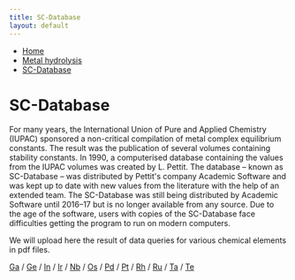 ```yaml
---
title: SC-Database
layout: default
---
```

<ul>
  <li><a href="/">Home</a></li>
  <li><a href="/cost-nectar.html">Metal hydrolysis</a></li>
  <li><a class="active" href="/sc-database.html">SC-Database</a></li>
</ul>

# SC-Database

For many years, the International Union of Pure and Applied Chemistry (IUPAC) sponsored a non-critical compilation of metal complex equilibrium constants. The result was the publication of several volumes containing stability constants. In 1990, a computerised database containing the values from the IUPAC volumes was created by L. Pettit. The database – known as SC-Database – was distributed by Pettit's company Academic Software and was kept up to date with new values from the literature with the help of an extended team. The SC-Database was still being distributed by Academic Software until 2016–17 but is no longer available from any source. Due to the age of the software, users with copies of the SC-Database face difficulties getting the program to run on modern computers.

We will upload here the result of data queries for various chemical elements in pdf files.

<a href="docs/IUPAC/gallium.pdf" target="_blank" rel="noopener">Ga</a>   /   <a href="docs/IUPAC/germanium.pdf" target="_blank" rel="noopener">Ge</a>   /   <a href="docs/IUPAC/indium.pdf" target="_blank" rel="noopener">In</a>   /   <a href="docs/IUPAC/iridium.pdf" target="_blank" rel="noopener">Ir</a>   /   <a href="docs/IUPAC/niobium.pdf" target="_blank" rel="noopener">Nb</a>   /   <a href="docs/IUPAC/osmium.pdf" target="_blank" rel="noopener">Os</a>   /   <a href="docs/IUPAC/palladium.pdf" target="_blank" rel="noopener">Pd</a>   /   <a href="docs/IUPAC/platinum.pdf" target="_blank" rel="noopener">Pt</a>   /   <a href="docs/IUPAC/rhodium.pdf" target="_blank" rel="noopener">Rh</a>   /   <a href="docs/IUPAC/rutheniumbo.pdf" target="_blank" rel="noopener">Ru</a>   /   <a href="docs/IUPAC/tantalum.pdf" target="_blank" rel="noopener">Ta</a>   /   <a href="docs/IUPAC/tellurium.pdf" target="_blank" rel="noopener">Te</a>
